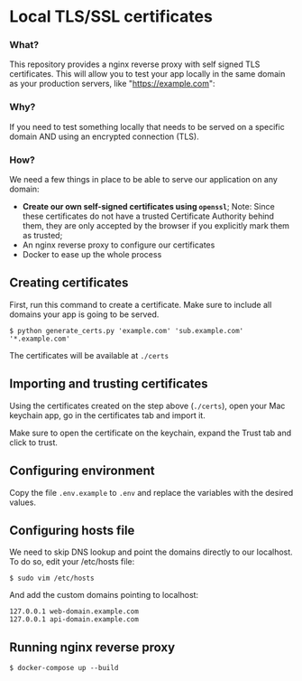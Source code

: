 # Local TLS/SSL certificates


### What?

This repository provides a nginx reverse proxy with self signed TLS certificates. This will allow you to test your app locally in the same domain as your production servers, like "https://example.com":

### Why?

If you need to test something locally that needs to be served on a specific domain AND using an encrypted connection (TLS).

### How? 


We need a few things in place to be able to serve our application on any domain:
- **Create our own self-signed certificates using `openssl`**; Note: Since these certificates do not have a trusted Certificate Authority behind them, they are only accepted by the browser if you explicitly mark them as trusted;
- An nginx reverse proxy to configure our certificates
- Docker to ease up the whole process


## Creating certificates

First, run this command to create a certificate. Make sure to include all domains your app is going to be served.

```
$ python generate_certs.py 'example.com' 'sub.example.com' '*.example.com'
```
The certificates will be available at `./certs`

## Importing and trusting certificates

Using the certificates created on the step above (`./certs`), open your Mac keychain app, go in the certificates tab and import it.

Make sure to open the certificate on the keychain, expand the Trust tab and click to trust.


## Configuring environment

Copy the file `.env.example` to `.env` and replace the variables with the desired values.

## Configuring hosts file

We need to skip DNS lookup and point the domains directly to our localhost. To do so, edit your /etc/hosts file:

```
$ sudo vim /etc/hosts
```

And add the custom domains pointing to localhost:

```
127.0.0.1 web-domain.example.com
127.0.0.1 api-domain.example.com
```

## Running nginx reverse proxy

```
$ docker-compose up --build
```